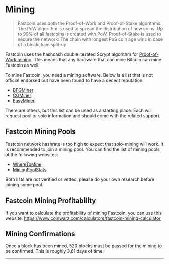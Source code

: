 # Mining

>Fastcoin uses both the Proof-of-Work and Proof-of-Stake algorithms. The PoW algorithm is used to spread the distribution of new coins. Up to 99% of all fastcoins is created with PoW. Proof-of-Stake is used to secure the network: The chain with longest PoS coin age wins in case of a blockchain split-up.

Fastcoin uses the hashcash double iterated Scrypt algorithm for [Proof-of-Work mining](https://en.bitcoin.it/wiki/Proof_of_work). This means that any hardware that can mine Bitcoin can mine Fastcoin as well.

To mine Fastcoin, you need a mining software. Below is a list that is not official endorsed but have been found to have a decent reputation.

* [BFGMiner](http://bfgminer.org/)
* [CGMiner](https://github.com/ckolivas/cgminer)
* [EasyMiner](https://easyminer.net/)

There are others, but this list can be used as a starting place.  Each will request pool or solo information and should come with the related support.

## Fastcoin Mining Pools

Fastcoin network hashrate is too high to expect that solo-mining will work. It is recommended to join a mining pool.
You can find the list of mining pools at the following websites:

* [WhereToMine](https://wheretomine.io/coins/fastcoin/)
* [MiningPoolStats](https://miningpoolstats.stream/fastcoin)

Both lists are not verified or vetted, please do your own research before joining some pool.

## Fastcoin Mining Profitability

If you want to calculate the profitability of mining Fastcoin, you can use this website: https://www.coinwarz.com/calculators/fastcoin-mining-calculator

## Mining Confirmations

Once a block has been mined, 520 blocks must be passed for the mining to be confirmed. This is roughly 3.61 days of time.

---
